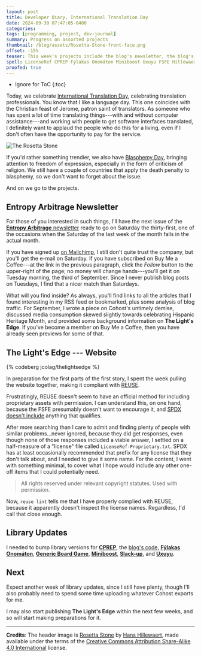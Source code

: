 ```yaml
---
layout: post
title: Developer Diary, International Translation Day
date: 2024-09-30 07:47:05-0400
categories:
tags: [programming, project, dev-journal]
summary: Progress on assorted projects
thumbnail: /blog/assets/Rosetta-Stone-front-face.png
offset: -15%
teaser: This week's projects include the blog's newsletter, the blog's newsletter, The Light's Edge, and a bunch of library updates.
spell: LicenseRef CPREP Fýlakas Onomáton Miniboost Uxuyu FSFE Hillewaert
proofed: true
---
```


* Ignore for ToC
{:toc}

Today, we celebrate [International Translation Day](https://en.wikipedia.org/wiki/International_Translation_Day), celebrating translation professionals.  You know that I like a language day.  This one coincides with the Christian feast of Jerome, patron saint of translators.  As someone who has spent a lot of time translating things---with and without computer assistance---and working with people to get software interfaces translated, I definitely want to applaud the people who do this for a living, even if I don't often have the opportunity to pay for the service.

![The Rosetta Stone](/blog/assets/Rosetta-Stone-front-face.png "It belongs in a museum...but not that one")

If you'd rather something trendier, we also have [Blasphemy Day](https://en.wikipedia.org/wiki/Blasphemy_Day), bringing attention to freedom of expression, especially in the form of criticism of religion.  We still have a couple of countries that apply the death penalty to blasphemy, so we don't want to forget about the issue.

And on we go to the projects.

## Entropy Arbitrage Newsletter

For those of you interested in such things, I'll have the next issue of the [**Entropy Arbitrage** newsletter](https://www.buymeacoffee.com/jcolag) ready to go on Saturday the thirty-first, one of the occasions when the Saturday of the last week of the month falls in the actual month.

If you have signed up [on Mailchimp](https://entropy-arbitrage.mailchimpsites.com/), I still don't quite trust the company, but you'll get the e-mail on Saturday.  If you have subscribed on Buy Me a Coffee---at the link in the previous paragraph, click the *Follow* button to the upper-right of the page; no money will change hands---you'll get it on Tuesday morning, the third of September.  Since I never publish blog posts on Tuesdays, I find that a nicer match than Saturdays.

What will you find inside?  As always, you'll find links to all the articles that I found interesting in my RSS feed or bookmarked, plus some analysis of blog traffic.  For September, I wrote a piece on Cohost's untimely demise, discussed media consumption skewed slightly towards celebrating Hispanic Heritage Month, and provided some background information on **The Light's Edge**.  If you've become a member on Buy Me a Coffee, then you have already seen previews for some of that.

## The Light's Edge --- Website

{% codeberg jcolag/thelightsedge %}

In preparation for the first parts of the first story, I spent the week pulling the website together, making it compliant with [REUSE](https://reuse.software/).

Frustratingly, REUSE doesn't seem to have an official method for including proprietary assets with permission.  I can understand this, on one hand, because the FSFE presumably doesn't want to encourage it, and [SPDX doesn't include](https://spdx.org/licenses/) anything that qualifies.

After more searching than I care to admit and finding plenty of people with similar problems...never ignored, because they did get responses, even though none of those responses included a viable answer, I settled on a half-measure of a "license" file called `LicenseRef-Proprietary.txt`.  SPDX has at least occasionally recommended that prefix for any license that they don't talk about, and I needed to give it some name.  For the content, I went with something minimal, to cover what I hope would include any other one-off items that I could potentially need.

 > All rights reserved under relevant copyright statutes.  Used with permission.  

Now, `reuse lint` tells me that I have properly complied with REUSE, because it apparently doesn't inspect the license names.  Regardless, I'd call that close enough.

## Library Updates

I needed to bump library versions for [**CPREP**](https://github.com/jcolag/background-generator), the [blog's code](https://github.com/jcolag/entropy-arbitrage-code), [**Fýlakas Onomáton**](https://github.com/jcolag/fylakas-onomaton), [**Generic Board Game**](https://github.com/jcolag/generic-board-game), [**Miniboost**](https://github.com/jcolag/Miniboost), [**Slack-up**](https://github.com/jcolag/slackup), and [**Uxuyu**](https://github.com/jcolag/Uxuyu).

## Next

Expect another week of library updates, since I still have plenty, though I'll also probably need to spend some time uploading whatever Cohost exports for me.

I may also start publishing **The Light's Edge** within the next few weeks, and so will start making preparations for it.

* * *

**Credits**:  The header image is [Rosetta Stone](https://commons.wikimedia.org/wiki/File:Rosetta_Stone.JPG) by [Hans Hillewaert](https://www.flickr.com/photos/81858878@N00/), made available under the terms of the [Creative Commons Attribution Share-Alike 4.0 International](https://creativecommons.org/licenses/by-sa/4.0/) license.
